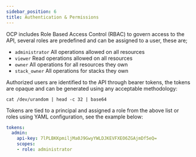 ```yaml
---
sidebar_position: 6
title: Authentication & Permissions
---
```


OCP includes Role Based Access Control (RBAC) to govern access to the API, several roles are predefined and can be assigned to a user, these are;

- `administrator` All operations allowed on all resources
- `viewer` Read operations allowed on all resources
- `owner` All operations for all resources they own
- `stack_owner` All operations for stacks they own

Authorized users are identified to the API through bearer tokens, the tokens are
opaque and can be generated using any acceptable methodology:

```shell
cat /dev/urandom | head -c 32 | base64
```

Tokens are tied to a principal and assigned a role from the above list or roles
using YAML configuration, see the example below:

```yaml
tokens:
  admin:
    api-key: 7lPLBKKpmiljMa0J9GwyYWLDJKEVFXEO6ZGAjmDf5eQ=
    scopes:
    - role: administrator
```
